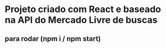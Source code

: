 # Projeto criado com React e baseado na API do Mercado Livre de buscas
## para rodar (npm i / npm start)
